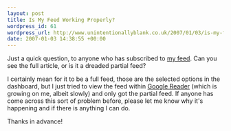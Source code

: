 ```yaml
--- 
layout: post
title: Is My Feed Working Properly?
wordpress_id: 61
wordpress_url: http://www.unintentionallyblank.co.uk/2007/01/03/is-my-feed-working-properly/
date: 2007-01-03 14:38:55 +00:00
---
```

<p>Just a quick question, to anyone who has subscribed to <a href="http://feeds.feedburner.com/ub">my feed</a>. Can you see the full article, or is it a dreaded partial feed?</p>
<p>I certainly mean for it to be a full feed, those are the selected options in the dashboard, but I just tried to view the feed within <a href="http://reader.google.com">Google Reader</a> (which is growing on me, albeit slowly) and only got the partial feed. If anyone has come across this sort of problem before, please let me know why it's happening and if there is anything I can do.</p>
<p>Thanks in advance!</p>
